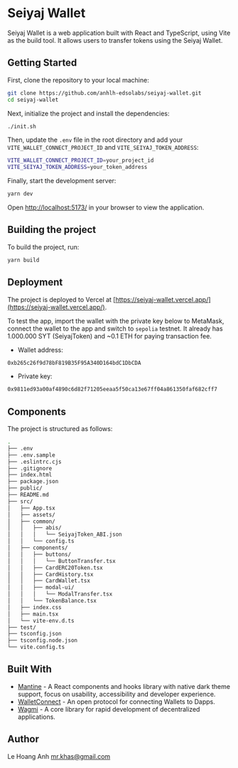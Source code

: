 # Seiyaj Wallet

Seiyaj Wallet is a web application built with React and TypeScript, using Vite as the build tool. It allows users to transfer tokens using the Seiyaj Wallet.

## Getting Started

First, clone the repository to your local machine:

```sh
git clone https://github.com/anhlh-edsolabs/seiyaj-wallet.git
cd seiyaj-wallet
```

Next, initialize the project and install the dependencies:

```sh
./init.sh
```

Then, update the `.env` file in the root directory and add your `VITE_WALLET_CONNECT_PROJECT_ID` and `VITE_SEIYAJ_TOKEN_ADDRESS`:

```sh
VITE_WALLET_CONNECT_PROJECT_ID=your_project_id
VITE_SEIYAJ_TOKEN_ADDRESS=your_token_address
```

Finally, start the development server:

```sh
yarn dev
```

Open [http://localhost:5173/](http://localhost:5173/) in your browser to view the application.

## Building the project

To build the project, run:

```sh
yarn build
```

## Deployment

The project is deployed to Vercel at [https://seiyaj-wallet.vercel.app/](https://seiyaj-wallet.vercel.app/).

To test the app, import the wallet with the private key below to MetaMask, connect the wallet to the app and switch to `sepolia` testnet. It already has 1.000.000 SYT (SeiyajToken) and ~0.1 ETH for paying transaction fee.

- Wallet address:

```sh
0xb265c26f9d78bF819B35F95A340D164bdC1DbCDA
```

- Private key:

```sh
0x9811ed93a00af4890c6d82f71205eeaa5f50ca13e67ff04a861350faf682cff7
```


## Components

The project is structured as follows:

```sh
.
├── .env
├── .env.sample
├── .eslintrc.cjs
├── .gitignore
├── index.html
├── package.json
├── public/
├── README.md
├── src/
│   ├── App.tsx
│   ├── assets/
│   ├── common/
│   │   ├── abis/
│   │   │   └── SeiyajToken_ABI.json
│   │   └── config.ts
│   ├── components/
│   │   ├── buttons/
│   │   │   └── ButtonTransfer.tsx
│   │   ├── CardERC20Token.tsx
│   │   ├── CardHistory.tsx
│   │   ├── CardWallet.tsx
│   │   ├── modal-ui/
│   │   │   └── ModalTransfer.tsx
│   │   └── TokenBalance.tsx
│   ├── index.css
│   ├── main.tsx
│   └── vite-env.d.ts
├── test/
├── tsconfig.json
├── tsconfig.node.json
└── vite.config.ts
```

## Built With

- [Mantine](https://mantine.dev/) - A React components and hooks library with native dark theme support, focus on usability, accessibility and developer experience.
- [WalletConnect](https://walletconnect.org/) - An open protocol for connecting Wallets to Dapps.
- [Wagmi](https://github.com/wagmi-io) - A core library for rapid development of decentralized applications.

## Author

Le Hoang Anh
<mr.khas@gmail.com>
